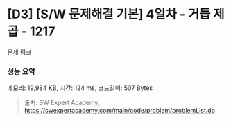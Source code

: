 # [D3] [S/W 문제해결 기본] 4일차 - 거듭 제곱 - 1217 

[문제 링크](https://swexpertacademy.com/main/code/problem/problemDetail.do?contestProbId=AV14dUIaAAUCFAYD) 

### 성능 요약

메모리: 19,984 KB, 시간: 124 ms, 코드길이: 507 Bytes



> 출처: SW Expert Academy, https://swexpertacademy.com/main/code/problem/problemList.do